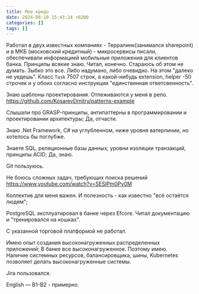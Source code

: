```yaml
---
title: Мое кредо
date: 2024-08-10 15:43:24 +0200
categories: []
tags: []
---
```

Работал в двух известных компаниях - Терралинк(занимался sharepoint) и в МКБ (московский кредитный) - микросервисы писали, обеспечивали информацией мобильные приложения для клиентов банка. 
Принципы всякие знаю. Читал, конечно. Стараюсь об этом не думать.
Зыбко это все. Либо надумано, либо очевидно.  На этом "далеко не уедешь".
Класс `Task` 7507 строк, а какой-нибудь extension, helper -50 строчек
и у обоих согласно инструкции "единственная ответсвенность".
 
Знаю шаблоны проектирования. Отлеживаются у меня в репо.
https://github.com/KosarevDmitry/patterns-example

Слышали про GRASP-принципы, антипаттерны в программировании и проектировании архитектуры;
Да, отчасти.

Знаю .Net Framework, С#  на углубленном, ниже уровня ватерлинии,  но хотелось бы поглубже.

Знаете SQL, реляционные базы данных, уровни изоляции транзакций, принципы ACID;
Да, знаю. 

Git пользуюсь.

Не боюсь сложных задач, требующих поиска решений
https://www.youtube.com/watch?v=SESlPm0Pv0M


Коллектив для меня важен. И полезность -  как известно "всё остаётся людям"; 

PostgreSQL эксплуатировал в банке через Efcore.
Читал документацию и  "тренировался на кошках".

С  указанной торговой платформой не работал. 

Имею опыт создания высоконагруженных распределенных приложений; 
В банке все высоконагруженное.  Поэтому имею.  
Наличие системных ресурсов, балансировщика, шины, Kubernetes позволяет делать высоконагруженные системы.

Jira  пользовался.

English — B1-B2 - примерно. 